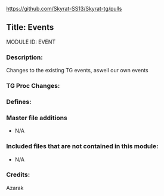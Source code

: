 https://github.com/Skyrat-SS13/Skyrat-tg/pulls

## Title: Events

MODULE ID: EVENT

### Description:

Changes to the existing TG events, aswell our own events

### TG Proc Changes:

### Defines:

### Master file additions

- N/A

### Included files that are not contained in this module:

- N/A

### Credits:
Azarak
